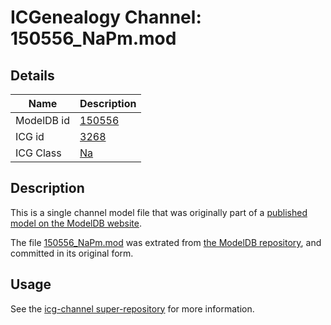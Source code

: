 # ICGenealogy Channel: 150556\_NaPm.mod

## Details

Name | Description
---- | -----------
ModelDB id | [150556](http://senselab.med.yale.edu/ModelDB/ShowModel.cshtml?model=150556)
ICG id | [3268](http://icg.neurotheory.ox.ac.uk/channels/2/3268)
ICG Class | [Na](http://icg.neurotheory.ox.ac.uk/channels/2)

## Description

This is a single channel model file that was originally part of a [published model on the ModelDB website](http://senselab.med.yale.edu/mModelDB/ShowModel.cshtml?model=150556).

The file [150556\_NaPm.mod](150556_NaPm.mod) was extrated from [the ModelDB repository](http://senselab.med.yale.edu/ModelDB/ShowModel.cshtml?model=150556), and committed in its original form.

## Usage

See the [icg-channel super-repository](https://github.com/icgenealogy/icg-channels) for more information.